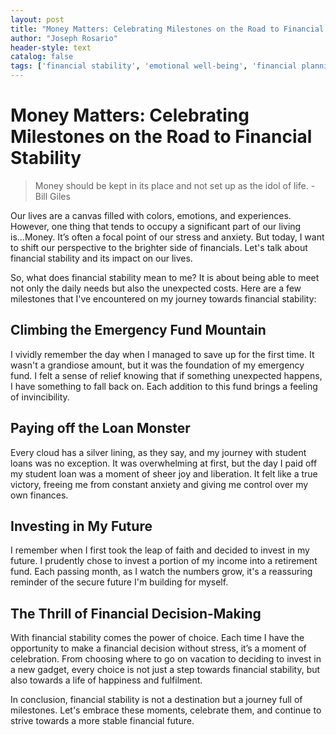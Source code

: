 ```yaml
---
layout: post
title: "Money Matters: Celebrating Milestones on the Road to Financial Stability"
author: "Joseph Rosario"
header-style: text
catalog: false
tags: ['financial stability', 'emotional well-being', 'financial planning', 'investments', 'retirement', 'loans', 'gratitude']
---
```


# Money Matters: Celebrating Milestones on the Road to Financial Stability

> Money should be kept in its place and not set up as the idol of life. - Bill Giles

Our lives are a canvas filled with colors, emotions, and experiences. However, one thing that tends to occupy a significant part of our living is...Money. It’s often a focal point of our stress and anxiety. But today, I want to shift our perspective to the brighter side of financials. Let's talk about financial stability and its impact on our lives.

So, what does financial stability mean to me? It is about being able to meet not only the daily needs but also the unexpected costs. Here are a few milestones that I've encountered on my journey towards financial stability: 

## Climbing the Emergency Fund Mountain

I vividly remember the day when I managed to save up for the first time. It wasn't a grandiose amount, but it was the foundation of my emergency fund. I felt a sense of relief knowing that if something unexpected happens, I have something to fall back on. Each addition to this fund brings a feeling of invincibility. 

## Paying off the Loan Monster

Every cloud has a silver lining, as they say, and my journey with student loans was no exception. It was overwhelming at first, but the day I paid off my student loan was a moment of sheer joy and liberation. It felt like a true victory, freeing me from constant anxiety and giving me control over my own finances.

## Investing in My Future

I remember when I first took the leap of faith and decided to invest in my future. I prudently chose to invest a portion of my income into a retirement fund. Each passing month, as I watch the numbers grow, it's a reassuring reminder of the secure future I'm building for myself. 

## The Thrill of Financial Decision-Making

With financial stability comes the power of choice. Each time I have the opportunity to make a financial decision without stress, it’s a moment of celebration. From choosing where to go on vacation to deciding to invest in a new gadget, every choice is not just a step towards financial stability, but also towards a life of happiness and fulfilment.

In conclusion, financial stability is not a destination but a journey full of milestones. Let's embrace these moments, celebrate them, and continue to strive towards a more stable financial future.
